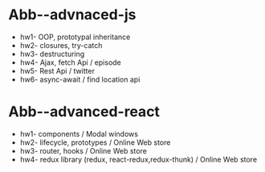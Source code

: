 # Abb--advnaced-js
- hw1- OOP, prototypal inheritance
- hw2- closures, try-catch
- hw3- destructuring
- hw4- Ajax, fetch Api / episode
- hw5- Rest Api / twitter
- hw6- async-await / find location api
# Abb--advanced-react
- hw1- components / Modal windows
- hw2- lifecycle, prototypes / Online Web store
- hw3- router, hooks / Online Web store
- hw4- redux library (redux, react-redux,redux-thunk) / Online Web store
